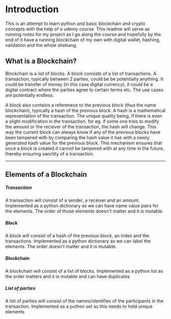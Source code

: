 # Introduction

This is an attempt to learn python and basic blockchain and crypto concepts with the help of a udemy course. This readme will serve as running notes for my project as I go along the course and hopefully by the end of it have a running blockchain of my own with digital wallet, hashing, validation and the whole shebang.

## What is a Blockchain?

Blockchain is a list of blocks. A block consists of a list of transactions. A transaction, typically between 2 parties, could be be potentially anything. It could be transfer of money (in this case digital currency), it could be a digital contract where the parties agree to certain terms etc. The use cases are potentially endless. 

A block also contains a referenece to the previous block (thus the name blockchain), typically a hash of the previous block. A hash is a mathematical representation of the transaction. The unique quality being, if there is even a slight modification in the transaction, for eg. if some one tries to modify the amount or the reciever of the transaction, the hash will change. This way the current block can always know if any of the previous blocks have been tampered with by comparing the hash value it has with a newly generated hash value for the previous block. This mechanism ensures that once a block is created it cannot be tampered with at any time in the future, thereby ensuring sanctity of a transaction.

----

## Elements of a Blockchain
##### Transaction

A transaction will consist of a sender, a receiver and an amount. Implemented as a python dictionary as we can have name value pairs for the elements. The order of those elements doesn't matter and it is mutable.

##### Block

A block will consist of a hash of the previous block, an index and the transactions. Implemented as a python dictionary as we can label the elements. The order doesn't matter and it is mutable.

##### Blockchain

A blockchain will consist of a list of blocks. Implemented as a python list as the order matters and it is mutable and can have duplicates

##### List of parties

A list of parties will consist of the names/identifies of the participants in the transaction. Implemented as a puthon set as this needs to hold unique elements

